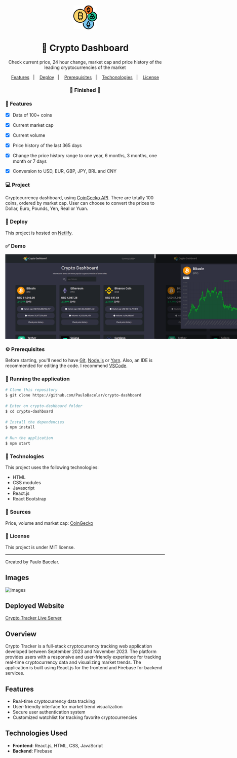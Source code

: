 <h4 align="center">
  <img src="https://github.com/kwagley0/crypto-dashboard/blob/main/public/logo.png" alt="logo" height="75"/>
</h4>

<h1 align="center">
    🚀 Crypto Dashboard
</h1>

<p align="center">Check current price, 24 hour change, market cap and price history of the leading cryptocurrencies of the market</p>

<p align="center">
  <a href="#-features">Features</a>&nbsp;&nbsp;&nbsp;|&nbsp;&nbsp;&nbsp;
  <a href="#-deploy">Deploy</a>&nbsp;&nbsp;&nbsp;|&nbsp;&nbsp;&nbsp;
  <a href="#-prerequisites">Prerequisites</a>&nbsp;&nbsp;&nbsp;|&nbsp;&nbsp;&nbsp;
  <a href="#-technologies">Techonologies</a>&nbsp;&nbsp;&nbsp;|&nbsp;&nbsp;&nbsp;
  <a href="#-license">License</a>
</p>

<h3 align="center"> 
🚧  Finished  🚧
</h3>

### 📎 Features 

- [x] Data of 100+ coins
- [x] Current market cap
- [x] Current volume
- [x] Price history of the last 365 days
- [x] Change the price history range to one year, 6 months, 3 months, one month or 7 days
- [x] Conversion to USD, EUR, GBP, JPY, BRL and CNY 


### 💻 Project

Cryptocurrency dashboard, using <a href="https://www.coingecko.com/en/api">CoinGecko API</a>. There are totally 100 coins, ordered by market cap. User can choose to convert the prices to Dollar, Euro, Pounds, Yen, Real or Yuan.

### 🚀 Deploy 

This project is hosted on [Netlify](https://crypto-paulobacelar.netlify.app/).

### ✅ Demo
<div style="display: flex;">
<img src="https://github.com/PauloBacelar/crypto-dashboard/blob/main/public/preview/desktop.png" width="475px"/>
<img src="https://github.com/PauloBacelar/crypto-dashboard/blob/main/public/preview/desktop-2.png" width="475px" />
</div>

### ⚙ Prerequisites

Before starting, you'll need to have [Git](https://git-scm.com), [Node.js](https://nodejs.org/en/) or [Yarn](https://yarnpkg.com/).
Also, an IDE is recommended for editing the code. I recommend [VSCode](https://code.visualstudio.com/).

### 📗 Running the application

```bash
# Clone this repository
$ git clone https://github.com/PauloBacelar/crypto-dashboard

# Enter on crypto-dashboard folder
$ cd crypto-dashboard

# Install the dependencies
$ npm install

# Run the application
$ npm start
```

### 🚀 Technologies

This project uses the following technologies:

- HTML
- CSS modules
- Javascript
- React.js
- React Bootstrap

### 🧐 Sources

<p>Price, volume and market cap: <a href="https://www.coingecko.com/en/api">CoinGecko</a></p>

### 📝 License

This project is under MIT license.

<hr/>

Created by Paulo Bacelar.

## Images
![Images](images/crypto_tracker_logo.png)

## Deployed Website
[Crypto Tracker Live Server](https://crypto-tracker-h2rw.onrender.com/)

## Overview

Crypto Tracker is a full-stack cryptocurrency tracking web application developed between September 2023 and November 2023. The platform provides users with a responsive and user-friendly experience for tracking real-time cryptocurrency data and visualizing market trends. The application is built using React.js for the frontend and Firebase for backend services.

## Features

- Real-time cryptocurrency data tracking
- User-friendly interface for market trend visualization
- Secure user authentication system
- Customized watchlist for tracking favorite cryptocurrencies

## Technologies Used

- **Frontend**: React.js, HTML, CSS, JavaScript
- **Backend**: Firebase

